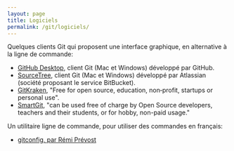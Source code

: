 ```yaml
---
layout: page
title: Logiciels
permalink: /git/logiciels/
---
```


Quelques clients Git qui proposent une interface graphique, en alternative à la ligne de commande:

- [GitHub Desktop](https://desktop.github.com/), client Git (Mac et Windows) développé par GitHub.
- [SourceTree](https://www.sourcetreeapp.com/), client Git (Mac et Windows) développé par Atlassian (société proposant le service BitBucket).
- [GitKraken](https://www.gitkraken.com/), "Free for open source, education, non‑profit, startups or personal use".
- [SmartGit](http://www.syntevo.com/smartgit/ ), "can be used free of charge by Open Source developers, teachers and their students, or for hobby, non-paid usage."

Un utilitaire ligne de commande, pour utiliser des commandes en français:

- [gitconfig, par Rémi Prévost](https://gist.github.com/remiprev/1110021)
